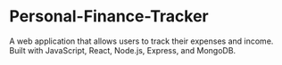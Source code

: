# Personal-Finance-Tracker
A web application that allows users to track their expenses and income. Built with JavaScript, React, Node.js, Express, and MongoDB.
